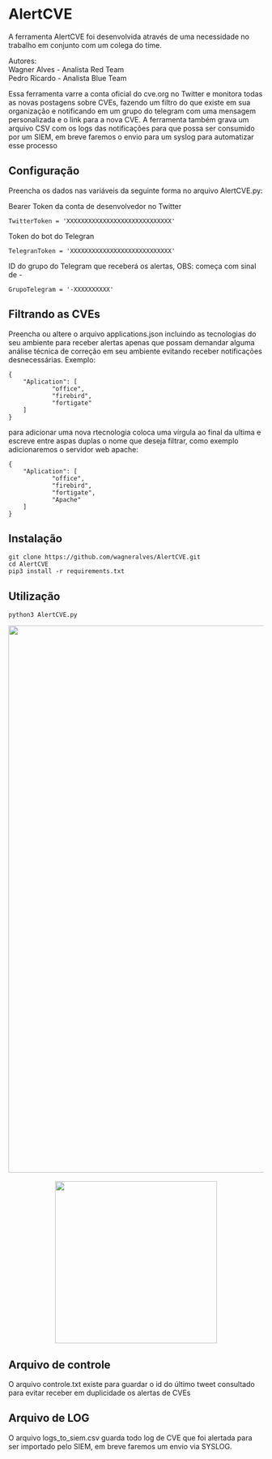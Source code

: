 # AlertCVE

A ferramenta AlertCVE foi desenvolvida através de uma necessidade no trabalho em conjunto com um colega do time.

Autores:<br>
Wagner Alves - Analista Red Team<br>
Pedro Ricardo - Analista Blue Team

Essa ferramenta varre a conta oficial do cve.org no Twitter e monitora todas as novas postagens sobre CVEs, fazendo um filtro do que existe em sua organização e notificando em um grupo do telegram com uma mensagem personalizada e o link para a nova CVE.
A ferramenta também grava um arquivo CSV com os logs das notificações para que possa ser consumido por um SIEM, em breve faremos o envio para um syslog para automatizar esse processo

## Configuração

Preencha os dados nas variáveis da seguinte forma no arquivo AlertCVE.py:

Bearer Token da conta de desenvolvedor no Twitter

```
TwitterToken = 'XXXXXXXXXXXXXXXXXXXXXXXXXXXXX'
```

Token do bot do Telegran

```
TelegranToken = 'XXXXXXXXXXXXXXXXXXXXXXXXXXXX'
```

ID do grupo do Telegram que receberá os alertas, OBS: começa com sinal de -

```
GrupoTelegram = '-XXXXXXXXXX'
```

## Filtrando as CVEs

Preencha ou altere o arquivo applications.json incluindo as tecnologias do seu ambiente para receber alertas apenas que possam demandar alguma análise técnica de correção em seu ambiente evitando receber notificações desnecessárias.
Exemplo:

```
{
	"Aplication": [
			"office",
			"firebird",
			"fortigate"
	]
}
```

para adicionar uma nova rtecnologia coloca uma vírgula ao final da ultima e escreve entre aspas duplas o nome que deseja filtrar, como exemplo adicionaremos o servidor web apache:

```
{
	"Aplication": [
			"office",
			"firebird",
			"fortigate",
            "Apache"
	]
}
```

## Instalação

```
git clone https://github.com/wagneralves/AlertCVE.git
cd AlertCVE
pip3 install -r requirements.txt
```


## Utilização

```
python3 AlertCVE.py
```


<div align="center">
<img src="https://user-images.githubusercontent.com/5523049/212564175-7332c4bb-4dc2-4454-b973-6e8a6ab15aa9.png" width="1080px" />
</div>
<br>

<div align="center">
<img src="https://user-images.githubusercontent.com/5523049/212563819-18045cbe-1422-4794-a29d-0683f3c2f20d.png" width="320px" />
</div>

## Arquivo de controle

O arquivo controle.txt existe para guardar o id do último tweet consultado para evitar receber em duplicidade os alertas de CVEs

## Arquivo de LOG

O arquivo logs_to_siem.csv guarda todo log de CVE que foi alertada para ser importado pelo SIEM, em breve faremos um envio via SYSLOG.

